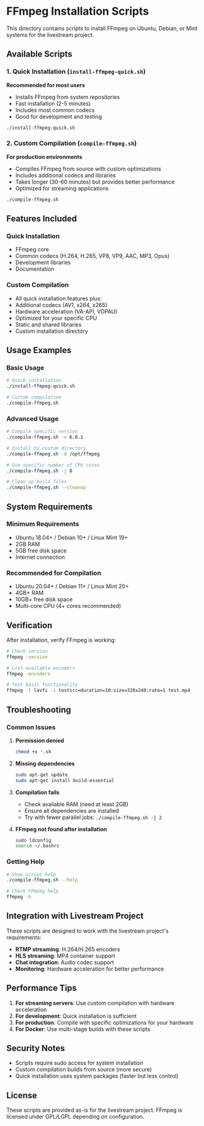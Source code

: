 # FFmpeg Installation Scripts

This directory contains scripts to install FFmpeg on Ubuntu, Debian, or Mint systems for the livestream project.

## Available Scripts

### 1. Quick Installation (`install-ffmpeg-quick.sh`)
**Recommended for most users**

- Installs FFmpeg from system repositories
- Fast installation (2-5 minutes)
- Includes most common codecs
- Good for development and testing

```bash
./install-ffmpeg-quick.sh
```

### 2. Custom Compilation (`compile-ffmpeg.sh`)
**For production environments**

- Compiles FFmpeg from source with custom optimizations
- Includes additional codecs and libraries
- Takes longer (30-60 minutes) but provides better performance
- Optimized for streaming applications

```bash
./compile-ffmpeg.sh
```

## Features Included

### Quick Installation
- FFmpeg core
- Common codecs (H.264, H.265, VP8, VP9, AAC, MP3, Opus)
- Development libraries
- Documentation

### Custom Compilation
- All quick installation features plus:
- Additional codecs (AV1, x264, x265)
- Hardware acceleration (VA-API, VDPAU)
- Optimized for your specific CPU
- Static and shared libraries
- Custom installation directory

## Usage Examples

### Basic Usage
```bash
# Quick installation
./install-ffmpeg-quick.sh

# Custom compilation
./compile-ffmpeg.sh
```

### Advanced Usage
```bash
# Compile specific version
./compile-ffmpeg.sh -v 6.0.1

# Install to custom directory
./compile-ffmpeg.sh -d /opt/ffmpeg

# Use specific number of CPU cores
./compile-ffmpeg.sh -j 8

# Clean up build files
./compile-ffmpeg.sh --cleanup
```

## System Requirements

### Minimum Requirements
- Ubuntu 18.04+ / Debian 10+ / Linux Mint 19+
- 2GB RAM
- 5GB free disk space
- Internet connection

### Recommended for Compilation
- Ubuntu 20.04+ / Debian 11+ / Linux Mint 20+
- 4GB+ RAM
- 10GB+ free disk space
- Multi-core CPU (4+ cores recommended)

## Verification

After installation, verify FFmpeg is working:

```bash
# Check version
ffmpeg -version

# List available encoders
ffmpeg -encoders

# Test basic functionality
ffmpeg -f lavfi -i testsrc=duration=10:size=320x240:rate=1 test.mp4
```

## Troubleshooting

### Common Issues

1. **Permission denied**
   ```bash
   chmod +x *.sh
   ```

2. **Missing dependencies**
   ```bash
   sudo apt-get update
   sudo apt-get install build-essential
   ```

3. **Compilation fails**
   - Check available RAM (need at least 2GB)
   - Ensure all dependencies are installed
   - Try with fewer parallel jobs: `./compile-ffmpeg.sh -j 2`

4. **FFmpeg not found after installation**
   ```bash
   sudo ldconfig
   source ~/.bashrc
   ```

### Getting Help

```bash
# Show script help
./compile-ffmpeg.sh --help

# Check FFmpeg help
ffmpeg -h
```

## Integration with Livestream Project

These scripts are designed to work with the livestream project's requirements:

- **RTMP streaming**: H.264/H.265 encoders
- **HLS streaming**: MP4 container support
- **Chat integration**: Audio codec support
- **Monitoring**: Hardware acceleration for better performance

## Performance Tips

1. **For streaming servers**: Use custom compilation with hardware acceleration
2. **For development**: Quick installation is sufficient
3. **For production**: Compile with specific optimizations for your hardware
4. **For Docker**: Use multi-stage builds with these scripts

## Security Notes

- Scripts require sudo access for system installation
- Custom compilation builds from source (more secure)
- Quick installation uses system packages (faster but less control)

## License

These scripts are provided as-is for the livestream project. FFmpeg is licensed under GPL/LGPL depending on configuration.
